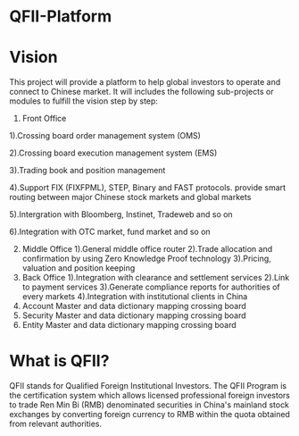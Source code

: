 # QFII-Platform

# Vision
This project will provide a platform to help global investors to operate and connect to Chinese market. It will includes the following sub-projects or modules to fulfill the vision step by step:
1. Front Office

  1).Crossing board order management system (OMS)

  2).Crossing board execution management system (EMS)

  3).Trading book and position management

  4).Support FIX (FIXFPML), STEP, Binary and FAST protocols. provide smart routing between major Chinese stock markets and global markets

  5).Intergration with Bloomberg, Instinet, Tradeweb and so on

  6).Integration with OTC market, fund market and so on

2. Middle Office
  1).General middle office router
  2).Trade allocation and confirmation by using Zero Knowledge Proof technology
  3).Pricing, valuation and position keeping
3. Back Office
  1).Integration with clearance and settlement services
  2).Link to payment services
  3).Generate compliance reports for authorities of every markets
  4).Integration with institutional clients in China
4. Account Master and data dictionary mapping crossing board
5. Security Master and data dictionary mapping crossing board
6. Entity Master and data dictionary mapping crossing board

# What is QFII?
QFII stands for Qualified Foreign Institutional Investors. The QFII Program is the certification system which allows licensed professional foreign investors to trade Ren Min Bi (RMB) denominated securities in China's mainland stock exchanges by converting foreign currency to RMB within the quota obtained from relevant authorities.
